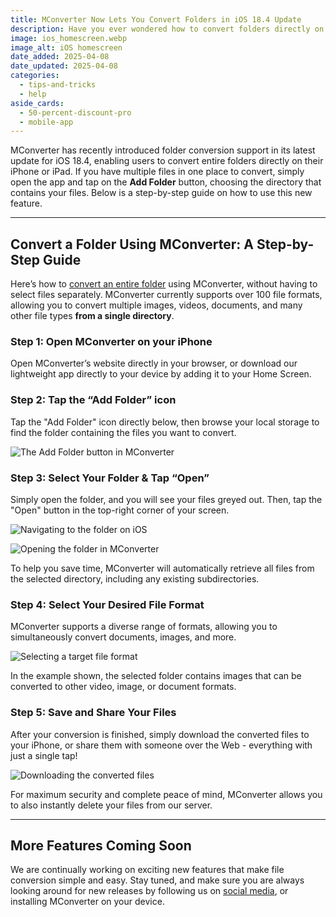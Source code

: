 ```yaml
---
title: MConverter Now Lets You Convert Folders in iOS 18.4 Update
description: Have you ever wondered how to convert folders directly on your iPhone? With the new iOS 18.4 update, MConverter introduces a convenient, time-saving feature allowing users to convert multiple files in a single tap.
image: ios_homescreen.webp
image_alt: iOS homescreen
date_added: 2025-04-08
date_updated: 2025-04-08
categories:
  - tips-and-tricks
  - help
aside_cards:
  - 50-percent-discount-pro
  - mobile-app
---
```


MConverter has recently introduced folder conversion support in its latest update for iOS 18.4, enabling users to convert entire folders directly on their iPhone or iPad. If you have multiple files in one place to convert, simply open the app and tap on the **Add Folder** button, choosing the directory that contains your files. Below is a step-by-step guide on how to use this new feature.

---

## Convert a Folder Using MConverter: A Step-by-Step Guide

Here’s how to [convert an entire folder](https://mconverter.eu/) using MConverter, without having to select files separately. MConverter currently supports over 100 file formats, allowing you to convert multiple images, videos, documents, and many other file types **from a single directory**.

### Step 1: Open MConverter on your iPhone

Open MConverter’s website directly in your browser, or download our lightweight app directly to your device by adding it to your Home Screen.

### Step 2: Tap the “Add Folder” icon

Tap the "Add Folder" icon directly below, then browse your local storage to find the folder containing the files you want to convert. 

![The Add Folder button in MConverter](image1.webp)

### Step 3: Select Your Folder & Tap “Open”

Simply open the folder, and you will see your files greyed out. Then, tap the "Open" button in the top-right corner of your screen.

![Navigating to the folder on iOS](image2.webp)

![Opening the folder in MConverter](image3.webp)

To help you save time, MConverter will automatically retrieve all files from the selected directory, including any existing subdirectories.

### Step 4: Select Your Desired File Format

MConverter supports a diverse range of formats, allowing you to simultaneously convert documents, images, and more.

![Selecting a target file format](image4.webp)

In the example shown, the selected folder contains images that can be converted to other video, image, or document formats.

### Step 5: Save and Share Your Files

After your conversion is finished, simply download the converted files to your iPhone, or share them with someone over the Web - everything with just a single tap!

![Downloading the converted files](image5.webp)

For maximum security and complete peace of mind, MConverter allows you to also instantly delete your files from our server.

---

## More Features Coming Soon

We are continually working on exciting new features that make file conversion simple and easy. Stay tuned, and make sure you are always looking around for new releases by following us on [social media](https://www.instagram.com/mconverter/), or installing MConverter on your device.